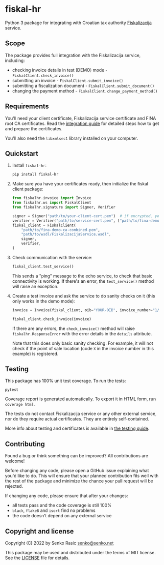 # fiskal-hr

Python 3 package for integrating with Croatian tax authority
[Fiskalizacija](https://www.porezna-uprava.hr/HR_Fiskalizacija/Stranice/FiskalizacijaNovo.aspx)
service.

## Scope

The package provides full integration with the Fiskalizacija service, including:

* checking invoice details in test (DEMO) mode - `FiskalClient.check_invoice()`
* submitting an invoice - `FiskalClient.submit_invoice()`
* submitting a fiscalization document - `FiskalClient.submit_document()`
* changing the payment method - `FiskalClient.change_payment_method()`

## Requirements

You'll need your client certificate, Fiskalizacija service certificate and FINA root CA
certificates. Read the [integration guide](doc/integration.md) for detailed steps how to
get and prepare the certificates.

You'll also need the `libxmlsec1` library installed on your computer.

## Quickstart

1. Install `fiskal-hr`:

    ```sh
    pip install fiskal-hr
    ```

2. Make sure you have your certificates ready, then initialize the fiskal client package:

    ```python
    from fiskalhr.invoice import Invoice
    from fiskalhr.ws import FiskalClient
    from fiskalhr.signature import Signer, Verifier

    signer = Signer("path/to/your-client-cert.pem")  # if encrypted, you'll need the password as well
    verifier = Verifier("path/to/service-cert.pem", ["path/to/fina-demo-ca-combined.pem"])
    fiskal_client = FiskalClient(
        "path/to/fina-demo-ca-combined.pem",
        "path/to/wsdl/FiskalizacijaService.wsdl",
        signer,
        verifier,
    )
    ```

3. Check communication with the service:

    ```python
    fiskal_client.test_service()
    ```

    This sends a "ping" message to the echo service, to check that basic connectivity is working.
    If there's an error, the `test_service()` method will raise an exception.

4. Create a test invoice and ask the service to do sanity checks on it (this only works in the
   demo mode):

    ```python
    invoice = Invoice(fiskal_client, oib="YOUR-OIB", invoice_number="1/X/1", total=100)

    fiskal_client.check_invoice(invoice)
    ```

    If there are any errors, the `check_invoice()` method will raise `fiskalhr.ResponseError`
    with the error details in the `details` attribute.

    Note that this does only basic sanity checking. For example, it will not check if the
    point of sale location (code `X` in the invoice number in this example) is registered.

## Testing

This package has 100% unit test coverage. To run the tests:

```
pytest
```

Coverage report is generated automatically. To export it in HTML form, run `coverage html`.

The tests do not contact Fiskalizacija service or any other external service, nor do they
require actual certificates. They are entirely self-contained.

More info about testing and certificates is available in [the testing guide](doc/testing.md).

## Contributing

Found a bug or think something can be improved? All contributions are welcome!

Before changing any code, please open a GitHub issue explaining what you'd like to do.
This will ensure that your planned contribution fits well with the rest of the package
and minimize the chance your pull request will be rejected.

If changing any code, please ensure that after your changes:

* all tests pass and the code coverage is still 100%
* `black`, `flake8` and `isort` find no problems
* the code doesn't depend on any external service

## Copyright and license

Copyright (C) 2022 by Senko Rasic <senko@senko.net>

This package may be used and distributed under the terms of MIT license.
See the [LICENSE](LICENSE) file for details.
